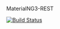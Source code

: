 MaterialNG3-REST

[![Build Status](https://travis-ci.org/visheshbhj/MaterialNG3-REST.svg?branch=master)](https://travis-ci.org/visheshbhj/MaterialNG3-REST)

